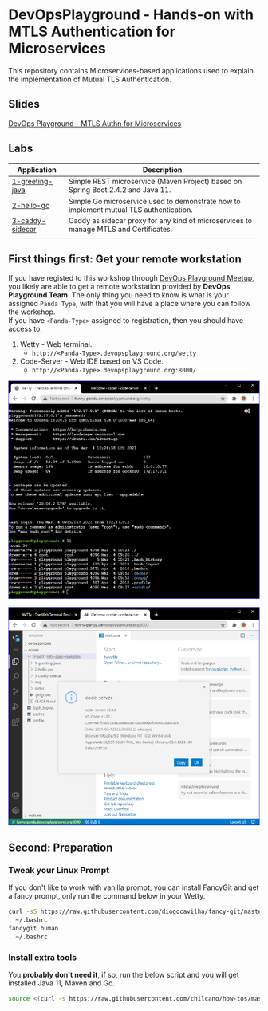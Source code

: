 # DevOpsPlayground - Hands-on with MTLS Authentication for Microservices

This repository contains Microservices-based applications used to explain the implementation of Mutual TLS Authentication.


## Slides

[DevOps Playground - MTLS Authn for Microservices](slides/DevOpsPlayground-MTLSAuthnforMicroservices.pdf)


## Labs

| Application                                   | Description
| ---                                           | ---         
| [1-greeting-java](1-greeting-java/)           | Simple REST microservice (Maven Project) based on Spring Boot 2.4.2 and Java 11. 
| [2-hello-go](2-hello-go/)                     | Simple Go microservice used to demonstrate how to implement mutual TLS authentication.
| [3-caddy-sidecar](3-caddy-sidecar/)           | Caddy as sidecar proxy for any kind of microservices to manage MTLS and Certificates.
|                                               |   


## First things first: Get your remote workstation

If you have registed to this workshop through [DevOps Playground Meetup](https://www.meetup.com/DevOpsPlayground/), you likely are able to get a remote workstation provided by **DevOps Playground Team**. The only thing you need to know is what is your assigned `Panda Type`, with that you will have a place where you can follow the workshop.  
If you have `<Panda-Type>` assigned to registration, then you should have access to:

1. Wetty - Web terminal.
   - `http://<Panda-Type>.devopsplayground.org/wetty`
2. Code-Server - Web IDE based on VS Code.
   - `http://<Panda-Type>.devopsplayground.org:8000/`

![](img/dpg-prep-1-wetty.png)

![](img/dpg-prep-2-code-server.png)


## Second: Preparation

### Tweak your Linux Prompt

If you don't like to work with vanilla prompt, you can install FancyGit and get a fancy prompt, only run the command below in your Wetty.

```sh
curl -sS https://raw.githubusercontent.com/diogocavilha/fancy-git/master/install.sh | sh
. ~/.bashrc
fancygit human
. ~/.bashrc
```

### Install extra tools

You **probably don't need it**, if so, run the below script and you will get installed Java 11, Maven and Go.

```sh
source <(curl -s https://raw.githubusercontent.com/chilcano/how-tos/master/src/devops_playground_tools_install.sh) 
```
